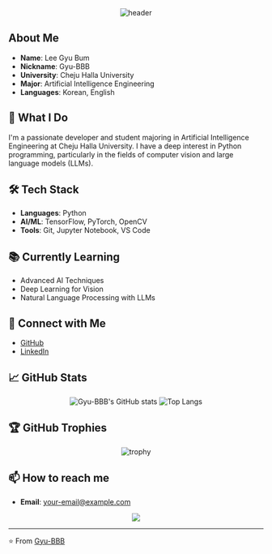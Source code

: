 <div align="center">
  <img src="https://capsule-render.vercel.app/api?type=waving&color=0:FF5733,100:1D2671&height=300&section=header&text=Gyu-BBB&fontSize=90&fontColor=ffffff&animation=fadeIn&fontAlignY=38&desc=Welcome%20to%20my%20GitHub%20Profile&descAlignY=51&descAlign=62" alt="header"/>
</div>

## About Me

- **Name**: Lee Gyu Bum
- **Nickname**: Gyu-BBB
- **University**: Cheju Halla University
- **Major**: Artificial Intelligence Engineering
- **Languages**: Korean, English

## 🌟 What I Do

I'm a passionate developer and student majoring in Artificial Intelligence Engineering at Cheju Halla University. I have a deep interest in Python programming, particularly in the fields of computer vision and large language models (LLMs).

## 🛠️ Tech Stack

- **Languages**: Python
- **AI/ML**: TensorFlow, PyTorch, OpenCV
- **Tools**: Git, Jupyter Notebook, VS Code

## 📚 Currently Learning

- Advanced AI Techniques
- Deep Learning for Vision
- Natural Language Processing with LLMs

## 🔗 Connect with Me

- [GitHub](https://github.com/Gyu-BBB)
- [LinkedIn](https://www.linkedin.com/in/your-profile) <!-- Replace with your actual LinkedIn profile URL -->

## 📈 GitHub Stats

<div align="center">
  <img src="https://github-readme-stats.vercel.app/api?username=Gyu-BBB&show_icons=true&theme=radical" alt="Gyu-BBB's GitHub stats"/>
  <img src="https://github-readme-stats.vercel.app/api/top-langs/?username=Gyu-BBB&layout=compact&theme=radical" alt="Top Langs"/>
</div>

## 🏆 GitHub Trophies

<div align="center">
  <img src="https://github-profile-trophy.vercel.app/?username=Gyu-BBB&theme=radical" alt="trophy"/>
</div>

## 📫 How to reach me

- **Email**: your-email@example.com <!-- Replace with your actual email -->

<div align="center">
  <img src="https://capsule-render.vercel.app/api?type=waving&color=0:1D2671,100:FF5733&height=200&section=footer"/>
</div>

---

⭐️ From [Gyu-BBB](https://github.com/Gyu-BBB)

